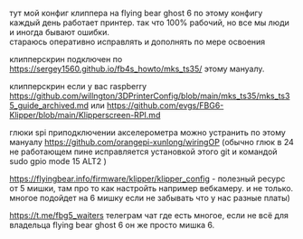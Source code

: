 тут мой конфиг клиппера на flying bear ghost 6 
по этому конфигу каждый день работает принтер. так что 100% рабочий, но все мы люди и иногда бывают ошибки.  
стараюсь оперативно исправлять и дополнять по мере освоения

клипперскрин подключен по https://sergey1560.github.io/fb4s_howto/mks_ts35/ этому мануалу.

клипперскрин если у вас raspberry https://github.com/willngton/3DPrinterConfig/blob/main/mks_ts35/mks_ts35_guide_archived.md или https://github.com/evgs/FBG6-Klipper/blob/main/Klipperscreen-RPI.md

глюки spi приподключении акселерометра можно устранить по этому мануалу https://github.com/orangepi-xunlong/wiringOP (обычно глюк в 24 не работающем пине исправляется установкой этого git и командой  sudo gpio mode 15 ALT2  )

https://flyingbear.info/firmware/klipper/klipper_config - полезный ресурс от 5 мишки, там про то как настройть например вебкамеру.  и не только. многое подойдет на 6 мишку если не забывать что у нас разные платы)

https://t.me/fbg5_waiters телеграм чат где есть многое, если не всё для владельца flying bear ghost 6  он же просто мишка 6. 


